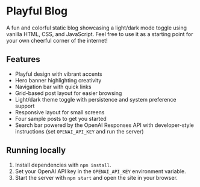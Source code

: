 # Playful Blog

A fun and colorful static blog showcasing a light/dark mode toggle using vanilla HTML, CSS, and JavaScript. Feel free to use it as a starting point for your own cheerful corner of the internet!

## Features
- Playful design with vibrant accents
- Hero banner highlighting creativity
- Navigation bar with quick links
- Grid-based post layout for easier browsing
- Light/dark theme toggle with persistence and system preference support
- Responsive layout for small screens
- Four sample posts to get you started
- Search bar powered by the OpenAI Responses API with developer-style instructions (set `OPENAI_API_KEY` and run the server)

## Running locally

1. Install dependencies with `npm install`.
2. Set your OpenAI API key in the `OPENAI_API_KEY` environment variable.
3. Start the server with `npm start` and open the site in your browser.

